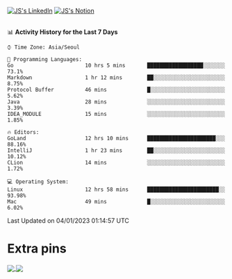 
[![JS's LinkedIn](https://img.shields.io/badge/LinkedIn-blue?style=for-the-badge&logo=linkedin)](https://www.linkedin.com/in/jaeseung-lee-5a2a32139/) 
[![JS's Notion](https://img.shields.io/badge/Notion-black?style=for-the-badge&logo=notion)](https://bit.ly/ljswiki1) <br><br>
<!-- ![JS's GitHub stats](https://github-readme-stats-lemon-five.vercel.app/api?username=tkxkd0159&hide=contribs,prs,stars,issues&show_icons=true&theme=react&include_all_commits=true)   -->
<!-- ![Top Langs](https://github-readme-stats-lemon-five.vercel.app/api/top-langs/?username=tkxkd0159&layout=compact&hide=jupyter%20notebook,scss,html,css&langs_count=10)  -->


<!--START_SECTION:waka-->
📊 **Activity History for the Last 7 Days** 

```text
⌚︎ Time Zone: Asia/Seoul

💬 Programming Languages: 
Go                       10 hrs 5 mins       ██████████████████░░░░░░░   73.1% 
Markdown                 1 hr 12 mins        ██░░░░░░░░░░░░░░░░░░░░░░░   8.75% 
Protocol Buffer          46 mins             █░░░░░░░░░░░░░░░░░░░░░░░░   5.62% 
Java                     28 mins             ░░░░░░░░░░░░░░░░░░░░░░░░░   3.39% 
IDEA_MODULE              15 mins             ░░░░░░░░░░░░░░░░░░░░░░░░░   1.85%

🔥 Editors: 
GoLand                   12 hrs 10 mins      ██████████████████████░░░   88.16% 
IntelliJ                 1 hr 23 mins        ██░░░░░░░░░░░░░░░░░░░░░░░   10.12% 
CLion                    14 mins             ░░░░░░░░░░░░░░░░░░░░░░░░░   1.72%

💻 Operating System: 
Linux                    12 hrs 58 mins      ███████████████████████░░   93.98% 
Mac                      49 mins             █░░░░░░░░░░░░░░░░░░░░░░░░   6.02%

```


 Last Updated on 04/01/2023 01:14:57 UTC
<!--END_SECTION:waka-->

# Extra pins
<a href="https://github.com/tkxkd0159/tkxkd0159.github.io">
  <img align="center" src="https://github-readme-stats-lemon-five.vercel.app/api/pin/?username=tkxkd0159&repo=nft-card-game&theme=react" />
</a>
<a href="https://github.com/tkxkd0159/dsalgo">
  <img align="center" src="https://github-readme-stats-lemon-five.vercel.app/api/pin/?username=tkxkd0159&repo=dsalgo&theme=react" />
</a>

<!---
- 🔭 I’m currently working on ...
- 🌱 I’m currently learning blockchain and distributed network
- 👯 I’m looking to collaborate on ...
- 🤔 I’m looking for help with ...
- 💬 Ask me about ...
- 📫 How to reach me: ...
- 😄 Pronouns: ...
- ⚡ Fun fact: ...
-->
